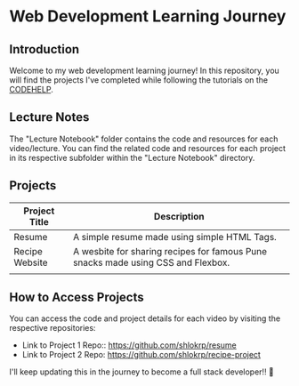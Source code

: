 # Web Development Learning Journey

## Introduction 

Welcome to my web development learning journey! In this repository, you will find the projects I've completed while following the tutorials on the [CODEHELP](https://www.youtube.com/@codehelp).

## Lecture Notes

The "Lecture Notebook" folder contains the code and resources for each video/lecture. You can find the related code and resources for each project in its respective subfolder within the "Lecture Notebook" directory.



## Projects

| Project Title                      | Description                                                                       |
| ---------------------------------- | --------------------------------------------------------------------------------- |
|  Resume                            | A simple resume made using simple HTML Tags.                                      |
|  Recipe Website                    | A wesbite for sharing recipes for famous Pune snacks made using CSS and Flexbox.  |
|                                    |                                                                                   |
 

## How to Access Projects

You can access the code and project details for each video by visiting the respective repositories:

- Link to Project 1 Repo:: https://github.com/shlokrp/resume
- Link to Project 2 Repo: https://github.com/shlokrp/recipe-project


I'll keep updating this in the journey to become a full stack developer!! 🦄




